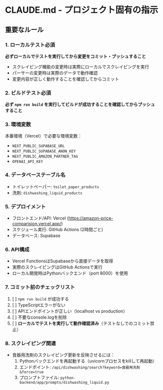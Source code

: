 # CLAUDE.md - プロジェクト固有の指示

## 重要なルール

### 1. ローカルテスト必須
**必ずローカルでテストを実行してから変更をコミット・プッシュすること**
- スクレイピング機能の変更時は実際にローカルでスクレイピングを実行
- パーサーの変更時は実際のデータで動作確認
- 変更内容が正しく動作することを確認してからコミット

### 2. ビルドテスト必須
**必ず `npm run build` を実行してビルドが成功することを確認してからプッシュすること**

### 3. 環境変数
本番環境（Vercel）で必要な環境変数：
- `NEXT_PUBLIC_SUPABASE_URL`
- `NEXT_PUBLIC_SUPABASE_ANON_KEY`
- `NEXT_PUBLIC_AMAZON_PARTNER_TAG`
- `OPENAI_API_KEY`

### 4. データベーステーブル名
- トイレットペーパー: `toilet_paper_products`
- 洗剤: `dishwashing_liquid_products`

### 5. デプロイメント
- フロントエンド/API: Vercel (https://amazon-price-comparision.vercel.app/)
- スケジュール実行: GitHub Actions (2時間ごと)
- データベース: Supabase

### 6. API構成
- Vercel FunctionsはSupabaseから直接データを取得
- 実際のスクレイピングはGitHub Actionsで実行
- ローカル開発時はPythonバックエンド（port 8000）を使用

### 7. コミット前のチェックリスト
1. [ ] `npm run build` が成功する
2. [ ] TypeScriptエラーがない
3. [ ] APIエンドポイントが正しい（localhost vs production）
4. [ ] 不要なconsole.logを削除
5. [ ] **ローカルでテストを実行して動作確認済み**（テストなしでのコミット禁止）

### 8. スクレイピング関連
- 食器用洗剤のスクレイピング更新を反映させるには：
  1. Pythonバックエンドを再起動する（uvicornプロセスをkillして再起動）
  2. エンドポイント: `/api/dishwashing/search?keyword=食器用洗剤&force=true`
  3. プロンプトファイル: `python-backend/app/prompts/dishwashing_liquid.py`